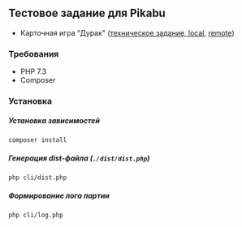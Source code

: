 ## Тестовое задание для Pikabu

- Карточная игра "Дурак" ([техническое задание, local](tech_req.md), [remote](https://pikabu.ru/page/interview/backend/06-2020/cards-game-fool.php))

### Требования

- PHP 7.3
- Composer

### Установка

##### Установка зависимостей

```shell script
composer install
```

##### Генерация dist-файла (`./dist/dist.php`)

```shell script
php cli/dist.php
```

##### Формирование лога партии

```shell script
php cli/log.php
```
